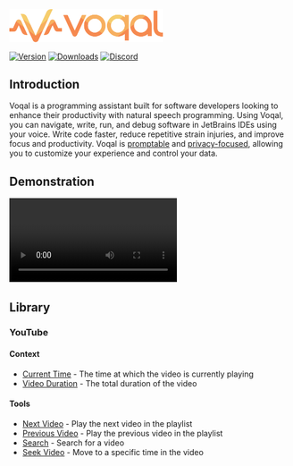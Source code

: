 <img src='.github/media/logo-horizontal-text.svg' width='275'>

[![Version](https://img.shields.io/jetbrains/plugin/v/23086-voqal-coder.svg)](https://plugins.jetbrains.com/plugin/23086-voqal-coder)
[![Downloads](https://img.shields.io/jetbrains/plugin/d/23086-voqal-coder.svg)](https://plugins.jetbrains.com/plugin/23086-voqal-coder)
[![Discord](https://img.shields.io/discord/1171831108313301034)](https://discord.gg/KgTkR5Rffz)

## Introduction

<!-- Plugin description -->

Voqal is a programming assistant built for software developers looking to enhance their productivity with natural speech
programming. Using Voqal, you can navigate, write, run, and debug software in JetBrains IDEs using your voice. Write
code faster, reduce repetitive strain injuries, and improve focus and productivity. Voqal
is [promptable](https://docs.voqal.dev/directing/overview) and [privacy-focused](https://docs.voqal.dev/privacy),
allowing you to customize your experience and control your data.

<!-- Plugin description end -->

## Demonstration

<video src="https://github.com/user-attachments/assets/f9d93199-adc6-4081-8b33-daf9c7dc173b"></video>

## Library

### YouTube

#### Context

- [Current Time](./youtube/context/current_time) - The time at which the video is currently playing
- [Video Duration](./youtube/context/video_duration) - The total duration of the video

#### Tools

- [Next Video](./youtube/tools/next_video) - Play the next video in the playlist
- [Previous Video](./youtube/tools/previous_video) - Play the previous video in the playlist
- [Search](./youtube/tools/search) - Search for a video
- [Seek Video](./youtube/tools/seek_video) - Move to a specific time in the video
